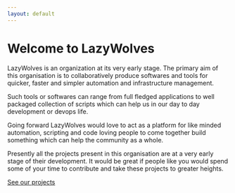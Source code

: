 ```yaml
---
layout: default
---
```


# Welcome to LazyWolves

LazyWolves is an organization at its very early stage. The primary aim of this organisation
is to collaboratively produce softwares and tools for quicker, faster and simpler automation
and infrastructure management. 

Such tools or softwares can range from full fledged applications
to well packaged collection of scripts which can help us in our day to day development or
devops life.

Going forward LazyWolves would love to act as a platform for like minded automation, scripting
and code loving people to come together build something which can help the community as a whole.

Presently all the projects present in this organisation are at a very early stage of their development.
It would be great if people like you would spend some of your time to contribute and take these
projects to greater heights.

[See our projects](./projects.html)

